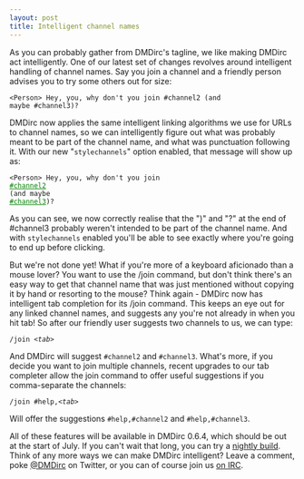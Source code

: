 ```yaml
---
layout: post
title: Intelligent channel names
---
```

As you can probably gather from DMDirc's tagline, we like making DMDirc act intelligently. One of our latest set of changes revolves around intelligent handling of channel names. Say you join a channel and a friendly person advises you to try some others out for size:

<code>&lt;Person&gt; Hey, you, why don't you join #channel2 (and maybe #channel3)?</code>

DMDirc now applies the same intelligent linking algorithms we use for URLs to channel names, so we can intelligently figure out what was probably meant to be part of the channel name, and what was punctuation following it. With our new "<code>stylechannels</code>" option enabled, that message will show up as:

<code>&lt;Person&gt; Hey, you, why don't you join <span style="color: green;text-decoration: underline">#channel2</span> (and maybe <span style="color: green;text-decoration: underline">#channel3</span>)?</code>

As you can see, we now correctly realise that the ")" and "?" at the end of #channel3 probably weren't intended to be part of the channel name. And with <code>stylechannels</code> enabled you'll be able to see exactly where you're going to end up before clicking.

But we're not done yet! What if you're more of a keyboard aficionado than a mouse lover? You want to use the /join command, but don't think there's an easy way to get that channel name that was just mentioned without copying it by hand or resorting to the mouse? Think again - DMDirc now has intelligent tab completion for its /join command. This keeps an eye out for any linked channel names, and suggests any you're not already in when you hit tab! So after our friendly user suggests two channels to us, we can type:

<code>/join <em>&lt;tab&gt;</em></code>

And DMDirc will suggest <code>#channel2</code> and <code>#channel3</code>. What's more, if you decide you want to join multiple channels, recent upgrades to our tab completer allow the join command to offer useful suggestions if you comma-separate the channels:

<code>/join #help,<em>&lt;tab&gt;</em></code>

Will offer the suggestions <code>#help,#channel2</code> and <code>#help,#channel3</code>.

All of these features will be available in DMDirc 0.6.4, which should be out at the start of July. If you can't wait that long, you can try a <a href="http://www.dmdirc.com/nightly">nightly build</a>. Think of any more ways we can make DMDirc intelligent? Leave a comment, poke <a href="http://twitter.com/DMDirc">@DMDirc</a> on Twitter, or you can of course join us <a href="irc://irc.quakenet.org/DMDirc">on IRC</a>.